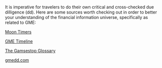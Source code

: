 It is imperative for travelers to do their own critical and cross-checked due dilligence (dd). Here are some sources worth checking out in order to better your understanding of the financial information universe, specifically as related to GME:

[Moon Timers](https://www.moontimers.com/home/all)

[GME Timeline](https://gmetimeline.com/)

[The Gamsestop Glossary](https://www.reddit.com/r/GME/comments/mvbjmk/gamestop_glossary/)

[gmedd.com](https://gmedd.com/)
